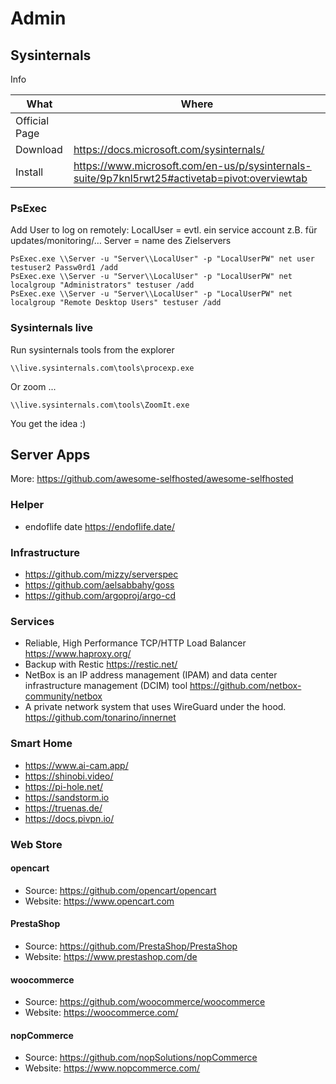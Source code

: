 # Admin

## Sysinternals

Info

|What|Where|
|-|-|
|Official Page||
|Download|<https://docs.microsoft.com/sysinternals/>|
|Install|<https://www.microsoft.com/en-us/p/sysinternals-suite/9p7knl5rwt25#activetab=pivot:overviewtab>|

### PsExec

Add User to log on remotely:
LocalUser = evtl. ein service account z.B. für updates/monitoring/…
Server = name des Zielservers

 ``` ps11
PsExec.exe \\Server -u "Server\\LocalUser" -p "LocalUserPW" net user testuser2 Passw0rd1 /add
PsExec.exe \\Server -u "Server\\LocalUser" -p "LocalUserPW" net localgroup "Administrators" testuser /add
PsExec.exe \\Server -u "Server\\LocalUser" -p "LocalUserPW" net localgroup "Remote Desktop Users" testuser /add
```

### Sysinternals live

Run sysinternals tools from the explorer

 ``` ps11
\\live.sysinternals.com\tools\procexp.exe
```

Or zoom ...

 ``` ps11
\\live.sysinternals.com\tools\ZoomIt.exe
```

You get the idea :)

## Server Apps

More: <https://github.com/awesome-selfhosted/awesome-selfhosted>

### Helper

- endoflife date <https://endoflife.date/>

### Infrastructure

- <https://github.com/mizzy/serverspec>
- <https://github.com/aelsabbahy/goss>
- <https://github.com/argoproj/argo-cd>

### Services

- Reliable, High Performance TCP/HTTP Load Balancer <https://www.haproxy.org/>
- Backup with Restic <https://restic.net/>
- NetBox is an IP address management (IPAM) and data center infrastructure management (DCIM) tool <https://github.com/netbox-community/netbox>
- A private network system that uses WireGuard under the hood. <https://github.com/tonarino/innernet>

### Smart Home

- <https://www.ai-cam.app/>
- <https://shinobi.video/>
- <https://pi-hole.net/>
- <https://sandstorm.io>
- <https://truenas.de/>
- <https://docs.pivpn.io/>

### Web Store

#### opencart

- Source: <https://github.com/opencart/opencart>
- Website: <https://www.opencart.com>

#### PrestaShop

- Source: <https://github.com/PrestaShop/PrestaShop>
- Website: <https://www.prestashop.com/de>

#### woocommerce

- Source: <https://github.com/woocommerce/woocommerce>
- Website: <https://woocommerce.com/>

#### nopCommerce

- Source: <https://github.com/nopSolutions/nopCommerce>
- Website: <https://www.nopcommerce.com/>
